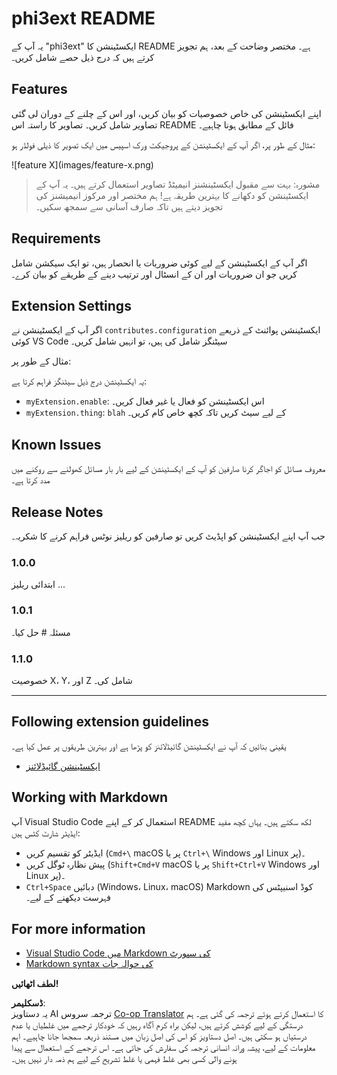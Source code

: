 <!--
CO_OP_TRANSLATOR_METADATA:
{
  "original_hash": "74bd3aa8618299f1b78180902c04c691",
  "translation_date": "2025-04-03T06:24:30+00:00",
  "source_file": "code\\07.Lab\\01\\Apple\\phi3ext\\README.md",
  "language_code": "ur"
}
-->
# phi3ext README

یہ آپ کے "phi3ext" ایکسٹینشن کا README ہے۔ مختصر وضاحت کے بعد، ہم تجویز کرتے ہیں کہ درج ذیل حصے شامل کریں۔

## Features

اپنے ایکسٹینشن کی خاص خصوصیات کو بیان کریں، اور اس کے چلنے کے دوران لی گئی تصاویر شامل کریں۔ تصاویر کا راستہ اس README فائل کے مطابق ہونا چاہیے۔

مثال کے طور پر، اگر آپ کے ایکسٹینشن کے پروجیکٹ ورک اسپیس میں ایک تصویر کا ذیلی فولڈر ہو:

\!\[feature X\]\(images/feature-x.png\)

> مشورہ: بہت سے مقبول ایکسٹینشنز انیمیٹڈ تصاویر استعمال کرتے ہیں۔ یہ آپ کے ایکسٹینشن کو دکھانے کا بہترین طریقہ ہے! ہم مختصر اور مرکوز انیمیشنز کی تجویز دیتے ہیں تاکہ صارف آسانی سے سمجھ سکیں۔

## Requirements

اگر آپ کے ایکسٹینشن کے لیے کوئی ضروریات یا انحصار ہیں، تو ایک سیکشن شامل کریں جو ان ضروریات اور ان کے انسٹال اور ترتیب دینے کے طریقے کو بیان کرے۔

## Extension Settings

اگر آپ کے ایکسٹینشن نے `contributes.configuration` ایکسٹینشن پوائنٹ کے ذریعے کوئی VS Code سیٹنگز شامل کی ہیں، تو انہیں شامل کریں۔

مثال کے طور پر:

یہ ایکسٹینشن درج ذیل سیٹنگز فراہم کرتا ہے:

* `myExtension.enable`: اس ایکسٹینشن کو فعال یا غیر فعال کریں۔
* `myExtension.thing`: `blah` کے لیے سیٹ کریں تاکہ کچھ خاص کام کریں۔

## Known Issues

معروف مسائل کو اجاگر کرنا صارفین کو آپ کے ایکسٹینشن کے لیے بار بار مسائل کھولنے سے روکنے میں مدد کرتا ہے۔

## Release Notes

جب آپ اپنے ایکسٹینشن کو اپڈیٹ کریں تو صارفین کو ریلیز نوٹس فراہم کرنے کا شکریہ۔

### 1.0.0

ابتدائی ریلیز ...

### 1.0.1

مسئلہ # حل کیا۔

### 1.1.0

خصوصیت X، Y، اور Z شامل کی۔

---

## Following extension guidelines

یقینی بنائیں کہ آپ نے ایکسٹینشن گائیڈلائنز کو پڑھا ہے اور بہترین طریقوں پر عمل کیا ہے۔

* [ایکسٹینشن گائیڈلائنز](https://code.visualstudio.com/api/references/extension-guidelines?WT.mc_id=aiml-137032-kinfeylo)

## Working with Markdown

آپ Visual Studio Code استعمال کر کے اپنے README لکھ سکتے ہیں۔ یہاں کچھ مفید ایڈیٹر شارٹ کٹس ہیں:

* ایڈیٹر کو تقسیم کریں (`Cmd+\` macOS پر یا `Ctrl+\` Windows اور Linux پر)۔
* پیش نظارہ ٹوگل کریں (`Shift+Cmd+V` macOS پر یا `Shift+Ctrl+V` Windows اور Linux پر)۔
* `Ctrl+Space` دبائیں (Windows، Linux، macOS) Markdown کوڈ اسنیپٹس کی فہرست دیکھنے کے لیے۔

## For more information

* [Visual Studio Code میں Markdown کی سپورٹ](http://code.visualstudio.com/docs/languages/markdown?WT.mc_id=aiml-137032-kinfeylo)
* [Markdown syntax کی حوالہ جات](https://help.github.com/articles/markdown-basics/)

**لطف اٹھائیں!**

**ڈسکلیمر**:  
یہ دستاویز AI ترجمہ سروس [Co-op Translator](https://github.com/Azure/co-op-translator) کا استعمال کرتے ہوئے ترجمہ کی گئی ہے۔ ہم درستگی کے لیے کوشش کرتے ہیں، لیکن براہ کرم آگاہ رہیں کہ خودکار ترجمے میں غلطیاں یا عدم درستیاں ہو سکتی ہیں۔ اصل دستاویز کو اس کی اصل زبان میں مستند ذریعہ سمجھا جانا چاہیے۔ اہم معلومات کے لیے، پیشہ ورانہ انسانی ترجمہ کی سفارش کی جاتی ہے۔ اس ترجمے کے استعمال سے پیدا ہونے والی کسی بھی غلط فہمی یا غلط تشریح کے لیے ہم ذمہ دار نہیں ہیں۔